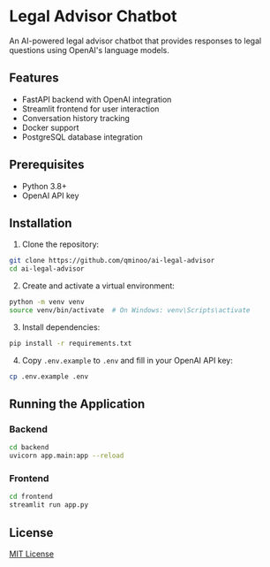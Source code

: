 # Legal Advisor Chatbot

An AI-powered legal advisor chatbot that provides responses to legal questions using OpenAI's language models.

## Features

- FastAPI backend with OpenAI integration
- Streamlit frontend for user interaction
- Conversation history tracking
- Docker support
- PostgreSQL database integration

## Prerequisites

- Python 3.8+
- OpenAI API key

## Installation

1. Clone the repository:

```bash
git clone https://github.com/qminoo/ai-legal-advisor
cd ai-legal-advisor
```

2. Create and activate a virtual environment:

```bash
python -m venv venv
source venv/bin/activate  # On Windows: venv\Scripts\activate
```

3. Install dependencies:

```bash
pip install -r requirements.txt
```

4. Copy `.env.example` to `.env` and fill in your OpenAI API key:

```bash
cp .env.example .env
```

## Running the Application

### Backend

```bash
cd backend
uvicorn app.main:app --reload
```

### Frontend

```bash
cd frontend
streamlit run app.py
```

## License

[MIT License](LICENSE)
